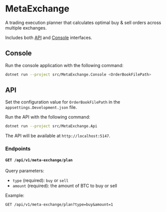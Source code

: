 # MetaExchange

A trading execution planner that calculates optimal buy & sell orders across multiple exchanges.

Includes both [API](#api) and [Console](#console) interfaces.

## Console

Run the console application with the following command:

```bash
dotnet run --project src/MetaExchange.Console <OrderBookFilePath>
```

## API

Set the configuration value for `OrderBookFilePath` in the `appsettings.Development.json` file.

Run the API with the following command:

```bash
dotnet run --project src/MetaExchange.Api
```

The API will be available at `http://localhost:5147`.

### Endpoints

#### `GET /api/v1/meta-exchange/plan`

Query parameters:

- `type` (required): `buy` or `sell`
- `amount` (required): the amount of BTC to buy or sell

Example:

```
GET /api/v1/meta-exchange/plan?type=buy&amount=1
```